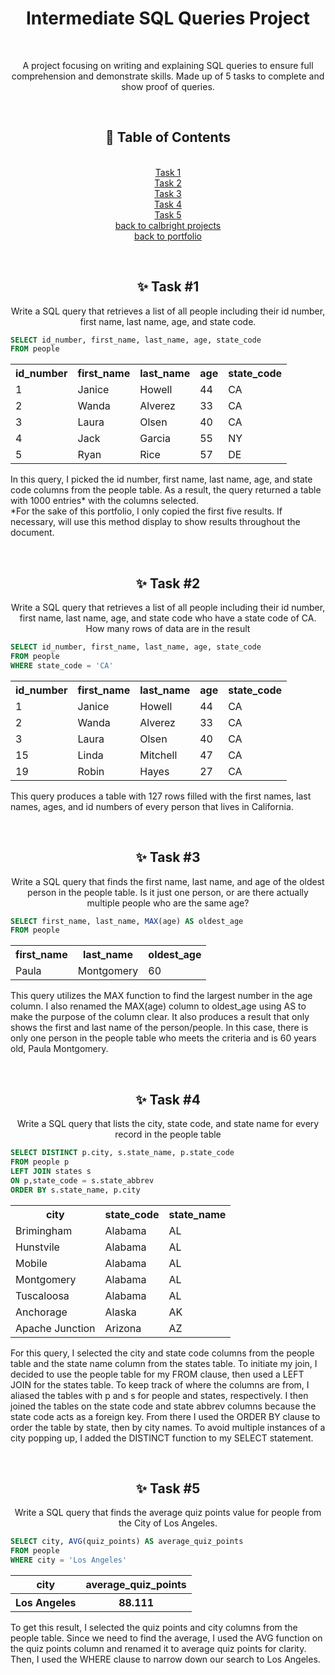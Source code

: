 <h1 align="center">Intermediate SQL Queries Project</h1>

<br><p align="center">A project focusing on writing and explaining SQL queries to ensure full comprehension and demonstrate skills. Made up of 5 tasks to complete and show proof of queries.</p>

<br><h2 align="center">🧭 Table of Contents</h2>
<p align="center"> 
  <br><a href="https://github.com/miyahj/Calbright-College-Portfolio-Projects/main/Intermediate%20SQL%20Queries/README.md#-task-1">Task 1</a>
  <br><a href="https://github.com/miyahj/Calbright-College-Portfolio-Projects/main/Intermediate%20SQL%20Queries/README.md#-task-2">Task 2</a>
  <br><a href="https://github.com/miyahj/Calbright-College-Portfolio-Projects/main/Intermediate%20SQL%20Queries/README.md#-task-3">Task 3</a>
  <br><a href="https://github.com/miyahj/Calbright-College-Portfolio-Projects/main/Intermediate%20SQL%20Queries/README.md#-task-4">Task 4</a>
  <br><a href="https://github.com/miyahj/Calbright-College-Portfolio-Projects/main/Intermediate%20SQL%20Queries/README.md#-task-5">Task 5</a>
  <br><a href="https://github.com/miyahj/Calbright-College-Portfolio-Projects/tree/main">back to calbright projects</a>
  <br><a href="https://github.com/miyahj/Portfolio?tab=readme-ov-file">back to portfolio</a>
</p>


  <br><h2 align="center">✨ Task #1</h2>
<p align="center">
  Write a SQL query that retrieves a list of all people including their id number, first name, last name, age, and state code.
</p>

```sql
SELECT id_number, first_name, last_name, age, state_code
FROM people
```

<table align='center'>
  <tr>
    <th>id_number</th>
    <th>first_name</th>
    <th>last_name</th>
    <th>age</th>
    <th>state_code</th>
  </tr>
  <tr>
    <td>1</td>
    <td>Janice</td>
    <td>Howell</td>
    <td>44</td>
    <td>CA</td>
  </tr>
  <tr>
    <td>2</td>
    <td>Wanda</td>
    <td>Alverez</td>
    <td>33</td>
    <td>CA</td>
  </tr>
  <tr>
    <td>3</td>
    <td>Laura</td>
    <td>Olsen</td>
    <td>40</td>
    <td>CA</td>
  </tr>
  <tr>
    <td>4</td>
    <td>Jack</td>
    <td>Garcia</td>
    <td>55</td>
    <td>NY</td>
  </tr>
  <tr>
    <td>5</td>
    <td>Ryan</td>
    <td>Rice</td>
    <td>57</td>
    <td>DE</td>
  </tr>
</table>

<p>
In this query, I picked the id number, first name, last name, age, and state code columns from the people table. As a result, the query returned a table with 1000 entries* with the columns selected. 
<br>*For the sake of this portfolio, I only copied the first five results. If necessary, will use this method display to show results throughout the document.
</p>

<br><h2 align="center">✨ Task #2</h2>
<p align="center">
  Write a SQL query that retrieves a list of all people including their id number, first name, last name, age, and state code who have a state code of CA. How many rows of data are in the result 
</p>

```sql
SELECT id_number, first_name, last_name, age, state_code
FROM people
WHERE state_code = 'CA'
```

<table align='center'>
  <tr>
    <th>id_number</th>
    <th>first_name</th>
    <th>last_name</th>
    <th>age</th>
    <th>state_code</th>
  </tr>
  <tr>
    <td>1</td>
    <td>Janice</td>
    <td>Howell</td>
    <td>44</td>
    <td>CA</td>
  </tr>
  <tr>
    <td>2</td>
    <td>Wanda</td>
    <td>Alverez</td>
    <td>33</td>
    <td>CA</td>
  </tr>
  <tr>
    <td>3</td>
    <td>Laura</td>
    <td>Olsen</td>
    <td>40</td>
    <td>CA</td>
  </tr>
  <tr>
    <td>15</td>
    <td>Linda</td>
    <td>Mitchell</td>
    <td>47</td>
    <td>CA</td>
  </tr>
  <tr>
    <td>19</td>
    <td>Robin</td>
    <td>Hayes</td>
    <td>27</td>
    <td>CA</td>
  </tr>
</table>

<p>
This query produces a table with 127 rows filled with the first names, last names, ages, and id numbers of every person that lives in California.
</p>

<br><h2 align="center">✨ Task #3</h2>
<p align="center">
  Write a SQL query that finds the first name, last name, and age of the oldest person in the people table. Is it just one person, or are there actually multiple people who are the same age?
</p>

```sql
SELECT first_name, last_name, MAX(age) AS oldest_age
FROM people
```

<table align='center'>
  <tr>
    <th>first_name</th>
    <th>last_name</th>
    <th>oldest_age</th>
  </tr>
  <tr>
    <td>Paula</td>
    <td>Montgomery</td>
    <td>60</td>
  </tr>
</table>

<p>
This query utilizes the MAX function to find the largest number in the age column. I also renamed the MAX(age) column to oldest_age using AS to make the purpose of the column clear. It also produces a result that only shows the first and last name of the person/people. In this case, there is only one person in the people table who meets the criteria and is 60 years old, Paula Montgomery.
</p>

<br><h2 align="center">✨ Task #4</h2>
<p align="center">Write a SQL query that lists the city, state code, and state name for every record in the people table</p>

```sql
SELECT DISTINCT p.city, s.state_name, p.state_code
FROM people p
LEFT JOIN states s
ON p,state_code = s.state_abbrev
ORDER BY s.state_name, p.city
```

<table align='center'>
  <tr>
    <th>city</th>
    <th>state_code</th>
    <th>state_name</th>
  </tr>
  <tr>
    <td>Brimingham</td>
    <td>Alabama</td>
    <td>AL</td>
  </tr>
  <tr>
    <td>Hunstvile</td>
    <td>Alabama</td>
    <td>AL</td>
  </tr>
  <tr>
    <td>Mobile</td>
    <td>Alabama</td>
    <td>AL</td>
  </tr>
  <tr>
    <td>Montgomery</td>
    <td>Alabama</td>
    <td>AL</td>
  </tr>
  <tr>
    <td>Tuscaloosa</td>
    <td>Alabama</td>
    <td>AL</td>
  </tr>
  <tr>
    <td>Anchorage</td>
    <td>Alaska</td>
    <td>AK</td>
  </tr>
  <tr>
    <td>Apache Junction</td>
    <td>Arizona</td>
    <td>AZ</td>
  </tr>
</table>

<p>
For this query, I selected the city and state code columns from the people table and the state name column from the states table. To initiate my join, I decided to use the people table for my FROM clause, then used a LEFT JOIN for the states table. To keep track of where the columns are from, I aliased the tables with p and s for people and states, respectively. I then joined the tables on the state code and state abbrev columns because the state code acts as a foreign key. From there I used the ORDER BY clause to order the table by state, then by city names. To avoid multiple instances of a city popping up, I added the DISTINCT function to my SELECT statement.
</p>

<br><h2 align="center">✨ Task #5</h2>
<p align="center">Write a SQL query that finds the average quiz points value for people from the City of Los Angeles.</p>

```sql
SELECT city, AVG(quiz_points) AS average_quiz_points
FROM people
WHERE city = 'Los Angeles'
```

<table align='center'>
  <tr> 
    <th>city</th>
    <th>average_quiz_points</th>
    </tr>
  <tr>
    <th>Los Angeles</th>
    <th>88.111</th>
  </tr>
</table>

<p>To get this result, I selected the quiz points and city columns from the people table. Since we need to find the average, I used the AVG function on the quiz points column and renamed it to average quiz points for clarity. Then, I used the WHERE clause to narrow down our search to Los Angeles.
</p>
